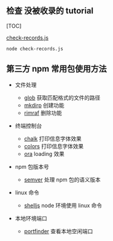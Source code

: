 ## 检查 没被收录的 tutorial

[TOC]

[check-records.js](./check-records.js)

```
node check-records.js
```

## 第三方 npm 常用包使用方法

- 文件处理

  - [glob](./tutorial/glob.js) 获取匹配格式的文件的路径
  - [mkdirp](./tutorial/mkdirp.js) 创建功能
  - [rimraf](./tutorial/rimraf.js) 删除功能

- 终端控制台

  - [chalk](./tutorial/chalk.js) 打印信息字体效果
  - [colors](./tutorial/colors.js) 打印信息字体效果
  - [ora](./tutorial/ora.js) loading 效果

- npm 包版本号

  - [semver](./tutorial/semver.js) 处理 npm 包的语义版本

- linux 命令

  - [shelljs](./tutorial/shelljs.js) node 环境使用 linux 命令

- 本地环境端口

  - [portfinder](./tutorial/portfinder.js) 查看本地空闲端口
